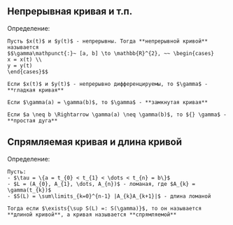 ## Непрерывная кривая и т.п.
Определение:
```spoiler-markdown
Пусть $x(t)$ и $y(t)$ - непрерывны. Тогда **непрерывной кривой** называется 
$$\gamma\mathpunct{:}~ [a, b] \to \mathbb{R}^{2}, ~~ \begin{cases}
x = x(t) \\
y = y(t)
\end{cases}$$

Если $x(t)$ и $y(t)$ - непрерывно дифференцируемы, то $\gamma$ - **гладкая кривая**

Если $\gamma(a) = \gamma(b)$, то $\gamma$ - **замкнутая кривая**

Если $a \neq b \Rightarrow \gamma(a) \neq \gamma(b)$, то ${} \gamma$ - **простая дуга**
```

## Спрямляемая кривая и длина кривой
Определение:
```spoiler-markdown
Пусть:
- $\tau = \{a = t_{0} < t_{1} < \dots < t_{n} = b\}$
- $L = (A_{0}, A_{1}, \dots, A_{n})$ - ломаная, где $A_{k} = \gamma(t_{k})$
- $S(L) = \sum\limits_{k=0}^{n-1} |A_{k}A_{k+1}|$ - длина ломаной

Тогда если $\exists{\sup S(L) =: S(\gamma)}$, то он называется **длиной кривой**, а кривая называется **спрямляемой**
```